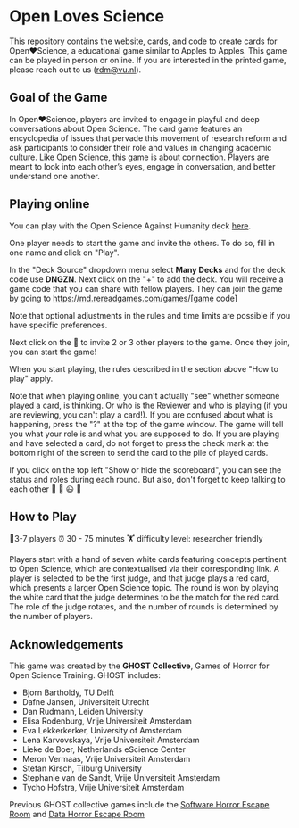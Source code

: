 # Open Loves Science

This repository contains the website, cards, and code to create cards for Open❤️Science, a educational game similar to Apples to Apples.
This game can be played in person or online. If you are interested in the printed game, please reach out to us (rdm@vu.nl).


## Goal of the Game

In Open❤️Science, players are invited to engage in playful and deep conversations about Open Science.
The card game features an encyclopedia of issues that pervade this movement of research reform and ask
participants to consider their role and values in changing academic culture. Like Open Science, this
game is about connection. Players are meant to look into each other’s eyes, engage in conversation,
and better understand one another. 


## Playing online

You can play with the Open Science Against Humanity deck <a href="https://md.rereadgames.com/" target="_blank">here</a>.

One player needs to start the game and invite the others. To do so, fill in one name and click on "Play". 

In the "Deck Source" dropdown menu select **Many Decks** and for the deck code use **DNGZN**.
Next click on the "+" to add the deck. You will receive a game code that you can share with fellow players.
They can join the game by going to https://md.rereadgames.com/games/[game code]

Note that optional adjustments in the rules and time limits are possible if you have specific preferences.

Next click on the :loudspeaker: to invite 2 or 3 other players to the game.
Once they join, you can start the game!

When you start playing, the rules described in the section above "How to play" apply.

Note that when playing online, you can't actually "see" whether someone played a card, is thinking.
Or who is the Reviewer and who is playing (if you are reviewing, you can't play a card!).
If you are confused about what is happening, press the "?" at the top of the game window.
The game will tell you what your role is and what you are supposed to do. If you are playing
and have selected a card, do not forget to press the check mark at the bottom right of the
screen to send the card to the pile of played cards. 

If you click on the top left "Show or hide the scoreboard", you can see the status and roles during
each round. But also, don't forget to keep talking to each other :game_die: :ghost: :smiley: :game_die:


## How to Play

🧍3-7 players		⏰ 30 - 75 minutes	🏋️ difficulty level: researcher friendly

Players start with a hand of seven white cards featuring concepts pertinent to Open Science,
which are contextualised via their corresponding link. A player is selected to be the first judge,
and that judge plays a red card, which presents a larger Open Science topic. The round is won by
playing the white card that the judge determines to be the match for the red card. The role of the
judge rotates, and the number of rounds is determined by the number of players. 

## Acknowledgements

This game was created by the **GHOST Collective**, Games of Horror for Open Science Training. GHOST includes:


- Bjorn Bartholdy, TU Delft
- Dafne Jansen, Universiteit Utrecht
- Dan Rudmann, Leiden University
- Elisa Rodenburg, Vrije Universiteit Amsterdam 
- Eva Lekkerkerker, University of Amsterdam
- Lena Karvovskaya, Vrije Universiteit Amsterdam
- Lieke de Boer, Netherlands eScience Center
- Meron Vermaas, Vrije Universiteit Amsterdam
- Stefan Kirsch, Tilburg University
- Stephanie van de Sandt, Vrije Universiteit Amsterdam 
- Tycho Hofstra, Vrije Universiteit Amsterdam 

Previous GHOST collective games include the [Software Horror Escape Room](https://nlesc.github.io/softwarehorrorgame/SoftwareHorrorGame.html) and [Data Horror Escape Room](https://sites.google.com/vu.nl/datahorror/home?authuser=0)
